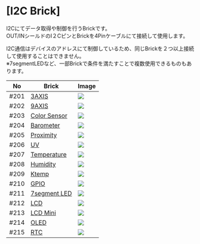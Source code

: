 # [I2C Brick]

I2Cにてデータ取得や制御を行うBrickです。
<br>
OUT/INシールドのI２CピンとBrickを4Pinケーブルにて接続して使用します。

I2C通信はデバイスのアドレスにて制御しているため、同じBrickを２つ以上接続して使用することはできません。
<br>
※7segmentLEDなど、一部Brickで条件を満たすことで複数使用できるものもあります。

| No | Brick | Image |
| -- | -- | -- |
| #201 | [3AXIS](brick_i2c_3axis/brick_i2c_3axis.md) |![](./img/i2cBrick/201pre.jpg)|
| #202 | [9AXIS](brick_i2c_9axis/brick_i2c_9axis.md) |![](./img/i2cBrick/202pre.jpg)|
| #203 |[Color Sensor](brick_i2c_color/brick_i2c_color.md) |![](./img/i2cBrick/203pre.jpg)| 
| #204 | [Barometer](brick_i2c_barometer/brick_i2c_barometer.md) |![](./img/i2cBrick/204pre.jpg)|
| #205 | [Proximity](brick_i2c_proximity/brick_i2c_proximity.md) | ![](./img/ic2Brick/205pre.jpg) | 
| #206 | [UV](brick_i2c_uv/brick_i2c_uv.md) |![](./img/i2cBrick/206pre.jpg) |
| #207 | [Temperature](brick_i2c_temperature/brick_i2c_temperature.md) |![](./img/i2cBrick/207pre.jpg)|
| #208 | [Humidity](brick_i2c_humidity/brick_i2c_humidity.md) |![](./img/i2cBrick/208pre.jpg)|
| #209 | [Ktemp](brick_i2c_ktemp/brick_i2c_ktemp.md) |![](./img/i2cBrick/209pre.jpg)|
| #210 | [GPIO](brick_i2c_gpio/brick_i2c_gpio.md) |![](./img/i2cBrick/210pre.jpg)|
| #211 |[7segment LED](brick_i2c_7seg/brick_i2c_7seg.md) |![](./img/i2cBrick/211pre.jpg)| 
| #212 | [LCD](brick_i2c_lcd/brick_i2c_lcd.md) |![](./img/i2cBrick/212pre.jpg)|
| #213 |[LCD Mini](brick_i2c_lcd_mini/brick_i2c_lcd_mini.md) |![](./img/i2cBrick/213pre.jpg)| 
| #214 | [OLED](brick_i2c_oled/brick_i2c_oled.md) |![](./img/i2cBrick/214pre.jpg)|
| #215 | [RTC](brick_i2c_rtc/brick_i2c_rtc.md) |![](./img/i2cBrick/215pre.jpg)|
